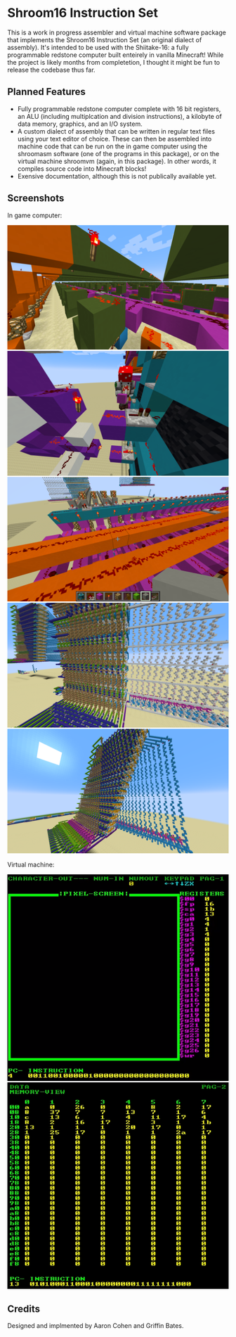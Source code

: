 # Shroom16 Instruction Set
This is a work in progress assembler and virtual machine software package that implements the Shroom16 Instruction Set (an original dialect of assembly). It's intended to be used with the Shiitake-16: a fully programmable redstone computer built enteirely in vanilla Minecraft! While the project is likely months from completetion, I thought it might be fun to release the codebase thus far.

## Planned Features
* Fully programmable redstone computer complete with 16 bit registers, an ALU (including multiplcation and division instructions), a kilobyte of data memory, graphics, and an I/O system.
* A custom dialect of assembly that can be written in regular text files using your text editor of choice. These can then be assembled into machine code that can be run on the in game computer using the shroomasm software (one of the programs in this package), or on the virtual machine shroomvm (again, in this package). In other words, it compiles source code into Minecraft blocks!
* Exensive documentation, although this is not publically available yet. 

## Screenshots
In game computer:

![alt text](https://github.com/Chemist02/Shroom16-Instruction-Set/blob/main/images/1.png)
![alt text](https://github.com/Chemist02/Shroom16-Instruction-Set/blob/main/images/2.png)
![alt text](https://github.com/Chemist02/Shroom16-Instruction-Set/blob/main/images/3.png)
![alt text](https://github.com/Chemist02/Shroom16-Instruction-Set/blob/main/images/4.png)
![alt text](https://github.com/Chemist02/Shroom16-Instruction-Set/blob/main/images/5.png)

Virtual machine:

![alt text](https://github.com/Chemist02/Shroom16-Instruction-Set/blob/main/images/vm1.png)
![alt text](https://github.com/Chemist02/Shroom16-Instruction-Set/blob/main/images/vm2.png)

## Credits
Designed and implmented by Aaron Cohen and Griffin Bates.
